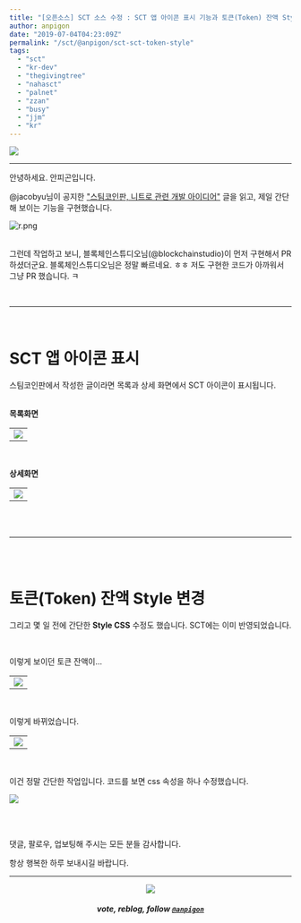 ```yaml
---
title: "[오픈소스] SCT 소스 수정 : SCT 앱 아이콘 표시 기능과 토큰(Token) 잔액 Style 변경"
author: anpigon
date: "2019-07-04T04:23:09Z"
permalink: "/sct/@anpigon/sct-sct-token-style"
tags:
  - "sct"
  - "kr-dev"
  - "thegivingtree"
  - "nahasct"
  - "palnet"
  - "zzan"
  - "busy"
  - "jjm"
  - "kr"
---
```

![](https://steemitimages.com/0x0/https://cdn.steemitimages.com/DQmXtBYt3kXFAhrVjuGUGa5TQrgUZ2nL8npNsg67WYqZQ57/11A557AA-ADD4-484C-AD9E-FCD37D09C38B.jpeg)
***

안녕하세요. 안피곤입니다.

@jacobyu님이 공지한 ["스팀코인판, 니트로 관련 개발 아이디어"](/@jacobyu/6mg54u) 글을 읽고, 제일 간단해 보이는 기능을 구현했습니다.

![r.png](https://files.steempeak.com/file/steempeak/anpigon/aRDfkuAm-r.png)

<br>그런데 작업하고 보니, 블록체인스튜디오님(@blockchainstudio)이 먼저 구현해서 PR 하셨더군요. 블록체인스튜디오님은 정말 빠르네요. ㅎㅎ 저도 구현한 코드가 아까워서 그냥 PR 했습니다. ㅋ

<br>

***

<br>

# SCT 앱 아이콘 표시

스팀코인판에서 작성한 글이라면 목록과 상세 화면에서 SCT 아이콘이 표시됩니다. 

<br>**목록화면**

||
|-|
|![](https://files.steempeak.com/file/steempeak/anpigon/q2HHM8DG-4.png)|


<br>

**상세화면**

||
|-|
|![](https://files.steempeak.com/file/steempeak/anpigon/aPwkW4FN-5.png)|

<br>
<br>

***

<br>
<br>

# 토큰(Token) 잔액 Style 변경

그리고 몇 일 전에 간단한 **Style CSS** 수정도 했습니다. SCT에는 이미 반영되었습니다.

<br>

이렇게 보이던 토큰 잔액이...

||
|-|
|![](https://user-images.githubusercontent.com/3969643/60497613-264a5300-9cf0-11e9-9ddd-54756bc68742.png)|

<br>

이렇게 바뀌었습니다.

||
|-|
|![](https://user-images.githubusercontent.com/3969643/60497617-28acad00-9cf0-11e9-84fd-2a49ada23700.png)|

<br>

이건 정말 간단한 작업입니다. 코드를 보면 css 속성을 하나 수정했습니다.

![](https://files.steempeak.com/file/steempeak/anpigon/W2Cjse7s-ccc2.png)

<br>
<br>

댓글, 팔로우, 업보팅해 주시는 모든 분들 감사합니다.

항상 행복한 하루 보내시길 바랍니다.

***

<center><img src='https://steemitimages.com/400x0/https://cdn.steemitimages.com/DQmQmWhMN6zNrLmKJRKhvSScEgWZmpb8zCeE2Gray1krbv6/BC054B6E-6F73-46D0-88E4-C88EB8167037.jpeg'><h5>vote, reblog, follow <code><a href='/@anpigon'>@anpigon</a></code></h5></center>
